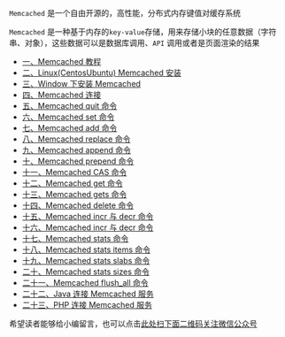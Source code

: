 `Memcached` 是一个自由开源的，高性能，分布式内存键值对缓存系统

`Memcached` 是一种基于内存的`key-value`存储，用来存储小块的任意数据（字符串、对象），这些数据可以是数据库调用、`API` 调用或者是页面渲染的结果

- [一、Memcached 教程](https://www.ycbbs.vip/?p=1363 "一、Memcached 教程")
- [二、Linux(CentosUbuntu) Memcached 安装](https://www.ycbbs.vip/?p=1367 "二、Linux(CentosUbuntu) Memcached 安装")
- [三、Window 下安装 Memcached](https://www.ycbbs.vip/?p=1369)
- [四、Memcached 连接](https://www.ycbbs.vip/?p=1371)
- [五、Memcached quit 命令](https://www.ycbbs.vip/?p=1373)
- [六、Memcached set 命令](https://www.ycbbs.vip/?p=1375)
- [七、Memcached add 命令](https://www.ycbbs.vip/?p=1377)
- [八、Memcached replace 命令](https://www.ycbbs.vip/?p=1379)
- [九、Memcached append 命令](https://www.ycbbs.vip/?p=1382)
- [十、Memcached prepend 命令](https://www.ycbbs.vip/?p=1384)
- [十一、Memcached CAS 命令](https://www.ycbbs.vip/?p=1386)
- [十二、Memcached get 命令](https://www.ycbbs.vip/?p=1389)
- [十三、Memcached gets 命令](https://www.ycbbs.vip/?p=1391)
- [十四、Memcached delete 命令](https://www.ycbbs.vip/?p=1393)
- [十五、Memcached incr 与 decr 命令](https://www.ycbbs.vip/?p=1395)
- [十六、Memcached incr 与 decr 命令](https://www.ycbbs.vip/?p=1397)
- [十七、Memcached stats 命令](https://www.ycbbs.vip/?p=1399)
- [十八、Memcached stats items 命令](https://www.ycbbs.vip/?p=1402)
- [十九、Memcached stats slabs 命令](https://www.ycbbs.vip/?p=1404)
- [二十、Memcached stats sizes 命令](https://www.ycbbs.vip/?p=1406)
- [二十一、Memcached flush_all 命令](https://www.ycbbs.vip/?p=1408)
- [二十二、Java 连接 Memcached 服务](https://www.ycbbs.vip/?p=1410)
- [二十三、PHP 连接 Memcached 服务](https://www.ycbbs.vip/?p=1413 "二十三、PHP 连接 Memcached 服务")


希望读者能够给小编留言，也可以点击[此处扫下面二维码关注微信公众号](https://www.ycbbs.vip/?p=28 "此处扫下面二维码关注微信公众号")